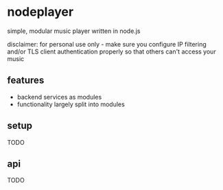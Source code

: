 nodeplayer
==========

simple, modular music player written in node.js

disclaimer: for personal use only - make sure you configure IP filtering and/or
TLS client authentication properly so that others can't access your music

features
--------

* backend services as modules
* functionality largely split into modules

setup
-----

TODO

api
---

TODO
